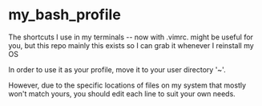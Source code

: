 # my_bash_profile
The shortcuts I use in my terminals -- now with .vimrc. might be useful for you, but this repo mainly this exists so I can grab it whenever I reinstall my OS

In order to use it as your profile, move it to your user directory '~'.

However, due to the specific locations of files on my system that mostly won't match yours, you should edit each line to suit your own needs.

